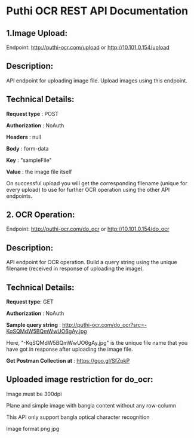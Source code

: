 # Puthi OCR REST API Documentation  
## 1.Image Upload:  
Endpoint: http://puthi-ocr.com/upload or http://10.101.0.154/upload


## Description:  
API endpoint for uploading image file. Upload images using this endpoint.

## Technical Details:

**Request type** : POST

**Authorization** : NoAuth

**Headers** : null

**Body** : form-data

**Key** : "sampleFile"
	
  **Value** : the image file itself
	
On successful upload you will get the corresponding filename (unique for every upload) to use for further OCR operation using the other API endpoints.  
## 2. OCR Operation:

Endpoint: http://puthi-ocr.com/do_ocr  or http://10.101.0.154/do_ocr 

## Description:  
API endpoint for OCR operation. Build a query string using the unique filename (received in response of uploading the image).

## Technical Details:  

**Request type**: GET

**Authorization** : NoAuth

**Sample query string** : http://puthi-ocr.com/do_ocr?src=-KqSQMdW5BQmWwUO6gAy.jpg

Here, "-KqSQMdW5BQmWwUO6gAy.jpg" is the unique file name that you have got in response after uploading the image file.

**Get Postman Collection at** : https://goo.gl/SfZpkP

## Uploaded image restriction for do_ocr:

Image must be 300dpi

Plane and simple image with bangla content without any row-column 

This API only support bangla optical character recognition 

Image format png jpg 


